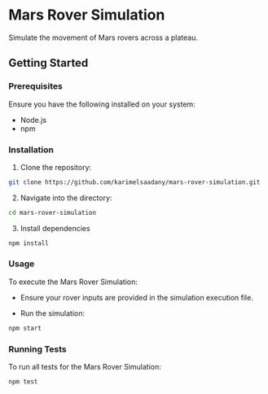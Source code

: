 # Mars Rover Simulation

Simulate the movement of Mars rovers across a plateau.

## Getting Started

### Prerequisites

Ensure you have the following installed on your system:

- Node.js
- npm

### Installation

1. Clone the repository:
```bash
git clone https://github.com/karimelsaadany/mars-rover-simulation.git
```
2. Navigate into the directory:
```bash
cd mars-rover-simulation
```
3. Install dependencies
```bash
npm install
```

### Usage
To execute the Mars Rover Simulation:

- Ensure your rover inputs are provided in the simulation execution file.

- Run the simulation:
```bash
npm start
```
### Running Tests
To run all tests for the Mars Rover Simulation:
```bash
npm test
```
